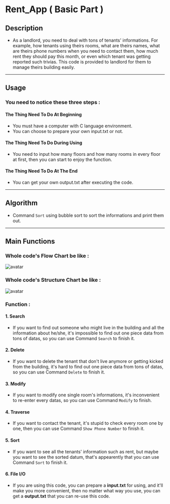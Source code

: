 # Rent_App ( Basic Part )

## Description
- As a landlord, you need to deal with tons of tenants' informations. For example, how tenants using theirs rooms, what are theirs names, what are theirs phone numbers when you need to contact them, how much rent they should pay this month, or even which tenant was getting reported such trivias. This code is provided to landlord for them to manage theirs building easily.
---
## Usage
### You need to notice these three steps : 
#### The Thing Need To Do At Beginning
- You must have a computer with C language environment.
- You can choose to prepare your own input.txt or not.
#### The Thing Need To Do During Using
- You need to input how many floors and how many rooms in every floor at first, then you can start to enjoy the function.
#### The Thing Need To Do At The End
- You can get your own output.txt after executing the code.
---
## Algorithm
- Command `Sort` using bubble sort to sort the informations and print them out.
---
## Main Functions
### Whole code's Flow Chart be like :
![avatar](https://i.imgur.com/b0kyx5F.jpg)
### Whole code's Structure Chart be like :
![avatar](https://i.imgur.com/YOMVB7h.png)
### Function :
#### 1. Search
- If you want to find out someone who might live in the building and all the information about he/she, it's impossible to find out one piece data from tons of datas, so you can use Command `Search` to finish it.
#### 2. Delete
- If you want to delete the tenant that don't live anymore or getting kicked from the building, it's hard to find out one piece data from tons of datas, so you can use Command `Delete` to finish it.
#### 3. Modify
- If you want to modify one single room's informations, it's inconvenient to re-enter every datas, so you can use Command `Modify` to finish.
#### 4. Traverse
- If you want to contact the tenant, it's stupid to check every room one by one, then you can use Command `Show Phone Number` to finish it.
#### 5. Sort
- If you want to see all the tenants' information such as rent, but maybe you want to see the sorted datum, that's appearently that you can use Command `Sort` to finish it.
#### 6. File I/O
- If you are using this code, you can prepare a **input.txt** for using, and it'll make you more convenient, then no matter what way you use, you can get a **output.txt** that you can re-use this code.

